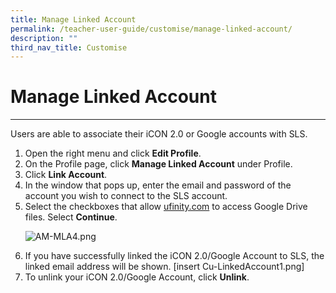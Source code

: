 ```yaml
---
title: Manage Linked Account
permalink: /teacher-user-guide/customise/manage-linked-account/
description: ""
third_nav_title: Customise
---
```

<h1>Manage Linked Account</h1>
<hr>

<p>Users are able to associate their iCON 2.0 or Google accounts with SLS.</p>

<ol>
  <li>Open the right menu and click <strong>Edit Profile</strong>.</li>
  <li>On the Profile page, click <strong>Manage Linked Account</strong> under Profile.</li>
  <li>Click <strong>Link Account</strong>.</li>
  <li>In the window that pops up, enter the email and password of the account you wish to connect to the SLS account.</li>
  <li>Select the checkboxes that allow <a href="http://ufinity.com">ufinity.com</a> to access Google Drive files. Select <strong>Continue</strong>.</li>
  
  ![AM-MLA4.png](https://s3-us-west-2.amazonaws.com/secure.notion-static.com/fc62c918-aba1-4721-8858-9b877156fe5f/AM-MLA4.png)
  
  <li>If you have successfully linked the iCON 2.0/Google Account to SLS, the linked email address will be shown. [insert Cu-LinkedAccount1.png]</li>
  <li>To unlink your iCON 2.0/Google Account, click <strong>Unlink</strong>.</li>
</ol>